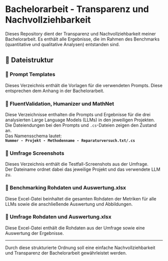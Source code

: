 # Bachelorarbeit - Transparenz und Nachvollziehbarkeit

Dieses Repository dient der Transparenz und Nachvollziehbarkeit meiner Bachelorarbeit. Es enthält alle Ergebnisse, die im Rahmen des Benchmarks (quantitative und qualitative Analysen) entstanden sind.

## 📂 Dateistruktur

### 📁 Prompt Templates
Dieses Verzeichnis enthält die Vorlagen für die verwendeten Prompts. Diese entsprechen dem Anhang in der Bachelorarbeit.

### 📁 FluentValidation, Humanizer und MathNet
Diese Verzeichnisse enthalten die Prompts und Ergebnisse für die drei analysierten Large Language Models (LLMs) in den jeweiligen Projekten.  
Die Dateiendungen bei den Prompts und `.cs`-Dateien zeigen den Zustand an.  
Das Namensschema lautet:  
**`Nummer - Projekt - Methodenname - Reparaturversuch.txt/.cs`**  

### 📁 Umfrage Screenshots
Dieses Verzeichnis enthält die Testfall-Screenshots aus der Umfrage.  
Der Dateiname ordnet dabei das jeweilige Projekt und das verwendete LLM zu.

### 📄 Benchmarking Rohdaten und Auswertung.xlsx
Diese Excel-Datei beinhaltet die gesamten Rohdaten der Metriken für alle LLMs sowie die anschließende Auswertung und Abbildungen.

### 📄 Umfrage Rohdaten und Auswertung.xlsx
Diese Excel-Datei enthält die Rohdaten aus der Umfrage sowie eine Auswertung der Ergebnisse.

---

Durch diese strukturierte Ordnung soll eine einfache Nachvollziehbarkeit und Transparenz der Bachelorarbeit gewährleistet werden.
